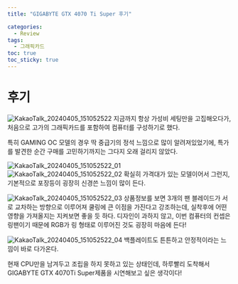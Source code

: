 ```yaml
---
title: "GIGABYTE GTX 4070 Ti Super 후기"

categories:
  - Review
tags:
  - 그래픽카드
toc: true
toc_sticky: true
---
```


# 후기
![KakaoTalk_20240405_151052522](https://github.com/Mighty96/Mighty96.github.io/assets/68958979/855d1995-a339-4870-9c0b-9739e2782a8c)
지금까지 항상 가성비 세팅만을 고집해오다가, 처음으로 고가의 그래픽카드를 포함하여 컴퓨터를 구성하기로 했다.

특히 GAMING OC 모델의 경우 딱 중급기의 정석 느낌으로 많이 알려져있었기에,
특가를 발견한 순간 구매를 고민하기까지는 그다지 오래 걸리지 않았다.

![KakaoTalk_20240405_151052522_01](https://github.com/Mighty96/Mighty96.github.io/assets/68958979/0d8a0f8c-5578-4fb4-a31e-a7a286f0da55)
![KakaoTalk_20240405_151052522_02](https://github.com/Mighty96/Mighty96.github.io/assets/68958979/e1b071f7-207c-4158-a7e1-e7e7c9e680ae)
확실히 가격대가 있는 모델이어서 그런지, 기본적으로 포장등이 굉장히 신경쓴 느낌이 많이 든다.


![KakaoTalk_20240405_151052522_03](https://github.com/Mighty96/Mighty96.github.io/assets/68958979/144432b2-1637-4f5d-a174-ca98b053565b)
상품정보를 보면 3개의 팬 블레이드가 서로 교차하는 방향으로 이루어져 쿨링에 큰 이점을 가진다고 강조하는데,
실착후에 어떤 영향을 가져올지는 지켜보면 좋을 듯 하다.
디자인이 과하지 않고, 이번 컴퓨터의 컨셉은 링팬이기 때문에 RGB가 링 형태로 이루어진 것도 굉장히 마음에 든다!

![KakaoTalk_20240405_151052522_04](https://github.com/Mighty96/Mighty96.github.io/assets/68958979/2cbb7c56-34b4-47d6-98bc-919df2caa49d)
백플레이트도 튼튼하고 안정적이라는 느낌이 바로 다가온다.

현재 CPU만을 남겨두고 조립을 하지 못하고 있는 상태인데,
하루빨리 도착해서 GIGABYTE GTX 4070Ti Super제품을 시연해보고 싶은 생각이다!